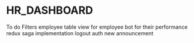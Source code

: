 # HR_DASHBOARD

To do
Filters employee
table view for employee
bot for their performance
redux saga implementation
logout
auth
new announcement
